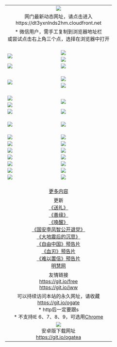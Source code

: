 ﻿<table>
  <tr></tr>
  <tr><td colspan=2 align=center><img src="https://cloud.githubusercontent.com/assets/11880933/13434984/f430fae2-e012-11e5-814f-c2df1e82b247.jpg" /></td></tr>
  <tr><td colspan=2 align=center>网门最新动态网址，请点击进入
<br>https://dt3yxnlnds2hm.cloudfront.net
    </td>
  </tr>
  <tr>
    <td colspan=2 align=center>* 微信用户，需手工复制到浏览器地址栏<br>或尝试点击右上角三个点，选择在浏览器中打开
    <!--br>* IE6打开动态网址须在选项中勾选TLS 1.0--></td>
  </tr>
  <tr height="20">
  <tr>
    <td rowspan=2><a href="https://dt3yxnlnds2hm.cloudfront.net/ogUP.aspx?name=11DKC.mp4&list=11DKC" target="_blank"><img src="https://dt3yxnlnds2hm.cloudfront.net/Up/11DKC1.jpg" /></a></td> 
    <td><div><a href="https://dt3yxnlnds2hm.cloudfront.net/ogUP.aspx?name=LRWS.mp4&list=LRWS" target="_blank"><img src="https://dt3yxnlnds2hm.cloudfront.net/Up/LRWS.jpg" /></a></td>
   </tr>
  <tr>
    <td><a href="https://dt3yxnlnds2hm.cloudfront.net/ogNiceVedio.aspx" target="_blank"><img src="https://dt3yxnlnds2hm.cloudfront.net/Up/11TGKDY.jpg" /></a></td>
  </tr>
  <tr>
    <td><a href="https://dt3yxnlnds2hm.cloudfront.net/ogUP.aspx?name=_EA/%CA%AE%C4%EA.mp4&count=http://odisk.org/Up/_EA/%CA%AE%C4%EA.mp4;http://odisk.org/Up/_EE/%CC%CE%B8%E7%D9%A9%B5%E7%D3%B0%A3%BA%CA%AE%C4%EA.mp4|2|%CA%AE%C4%EA|%D5%FD%C6%AC;%CC%CE%B8%E7%D9%A9%B5%E7%D3%B0" target="_blank"><img src="https://dt3yxnlnds2hm.cloudfront.net/Up/_EA/%E5%8D%81%E5%B9%B4_135.jpg" /></a></td>
    <td><a href="https://dt3yxnlnds2hm.cloudfront.net/ogUP.aspx?name=_EC%C9%FA%CB%C0%D3%EB%C2%D6%BB%D8.mp4&count=http://v.ifeng.com/documentary/discovery/201501/039bdca9-5c34-4796-b332-43b8f831efce.shtml;http://v.ifeng.com/documentary/society/201501/030cc825-2840-4536-a0b8-416c88375055.shtml;http://v.ifeng.com/documentary/society/201501/03a412f8-32ec-4e18-81ba-98acf64ec1ca.shtml;http://v.ifeng.com/documentary/society/201501/03c58012-8e01-456a-9097-615b3b24a709.shtml|4|%C9%FA%CB%C0%D3%EB%C2%D6%BB%D8" target="_blank"><img src="https://dt3yxnlnds2hm.cloudfront.net/Up/_EC/%E7%94%9F%E6%AD%BB%E4%B8%8E%E8%BD%AE%E5%9B%9E_135.jpg" /></a></td>
  </tr>
  <tr height="20">
  <tr>
    <td rowspan=2><a href="https://dt3yxnlnds2hm.cloudfront.net/ogUP.aspx?name=4EE/DJ.mp4&list=4EEDJ" target="_blank"><img src="https://dt3yxnlnds2hm.cloudfront.net/Up/4EE/DJ140.jpg"/></a></td>
    <td><a href="https://dt3yxnlnds2hm.cloudfront.net/ogUP.aspx?name=4EE/ZG.mp4&list=4EEZG" target="_blank"><img src="https://dt3yxnlnds2hm.cloudfront.net/Up/4EE/ZG0.jpg"/></a></td>
    <!--td><a href="https://dt3yxnlnds2hm.cloudfront.net/ogUP.aspx?name=4EE/QQ.mp4&list=4EEQQ" target="_blank"><img src="https://dt3yxnlnds2hm.cloudfront.net/Up/4EE/QQ0.jpg"/></a></td>
    <td><a href="https://dt3yxnlnds2hm.cloudfront.net/ogUP.aspx?name=4EE/HQ.mp4&list=4EEHQ" target="_blank"><img src="https://dt3yxnlnds2hm.cloudfront.net/Up/4EE/HQ0.jpg"/></a></td-->
  </tr>
  <tr>
    <td><a href="https://dt3yxnlnds2hm.cloudfront.net/onCO.aspx?list=XWPL&mode=m" target="_blank"><img src="https://dt3yxnlnds2hm.cloudfront.net/Up/0WZTT.jpg" /></a></td> 
  </tr>
  <tr height="20">
  <tr>
    <td><a href="https://dt3yxnlnds2hm.cloudfront.net/ogUP.aspx?name=JQR.mp4&count=2" target="_blank"><img src="https://dt3yxnlnds2hm.cloudfront.net/Up/JQR.jpg" /></a></td>   
    <td rowspan=2><a href="https://dt3yxnlnds2hm.cloudfront.net/ogUP.aspx?name=JP.mp4&count=9" target="_blank"><img src="https://dt3yxnlnds2hm.cloudfront.net/Up/JP.jpg" /></td>
  </tr>
  <tr>
    <td><a href="https://dt3yxnlnds2hm.cloudfront.net/ogUP.aspx?name=WH.mp4" target="_blank"><img src="https://dt3yxnlnds2hm.cloudfront.net/Up/WH.jpg" /></a></td>
  </tr>
  <tr>
    <td><a href="https://dt3yxnlnds2hm.cloudfront.net/ogUP.aspx?name=SSZJ.mp4&list=SSZJ" target="_blank"><img src="https://dt3yxnlnds2hm.cloudfront.net/Up/SSZJ.jpg" /></a></td>
    <td><a href="https://dt3yxnlnds2hm.cloudfront.net/ogUP.aspx?name=WLSH.mp4&count=2" target="_blank"><img src="https://dt3yxnlnds2hm.cloudfront.net/Up/WLSH.jpg" /></a</td>
  </tr>
  <tr height="20">
  <tr>
    <td><a href="https://dt3yxnlnds2hm.cloudfront.net/ogUP.aspx?name=ZY.mp4&count=2015|16" target="_blank"><img src="https://dt3yxnlnds2hm.cloudfront.net/Up/ZY.jpg" /></a</td>
    <td><a href="https://dt3yxnlnds2hm.cloudfront.net/ogUP.aspx?name=XTFY.mp4&count=B|2,A|24" target="_blank"><img src="https://dt3yxnlnds2hm.cloudfront.net/Up/XTFY.jpg" /></a></td>
  </tr>
  <tr height="20">
  </tr>
  <!--tr>
    <td><a href="https://dt3yxnlnds2hm.cloudfront.net/ogUP.aspx?name=4EE/GX.mp4&list=4EEGX" target="_blank"><img src="https://dt3yxnlnds2hm.cloudfront.net/Up/4EE/GX0.jpg"/></a></td>
    <td><a href="https://dt3yxnlnds2hm.cloudfront.net/ogUP.aspx?name=4EE/HD.mp4&list=4EEHD" target="_blank"><img src="https://dt3yxnlnds2hm.cloudfront.net/Up/4EE/HD0.jpg"/></a></td>
  </tr>
  <tr>
    <td><a href="https://dt3yxnlnds2hm.cloudfront.net/ogUP.aspx?name=4EE/TX.mp4&list=4EETX" target="_blank"><img src="https://dt3yxnlnds2hm.cloudfront.net/Up/4EE/TX0.jpg"/></a></td>
    <td><a href="https://dt3yxnlnds2hm.cloudfront.net/ogUP.aspx?name=4EE/WZ.mp4&list=4EEWZ" target="_blank"><img src="https://dt3yxnlnds2hm.cloudfront.net/Up/4EE/WZ0.jpg"/></a></td>
  </tr-->
  <tr>
    <td><a href="https://dt3yxnlnds2hm.cloudfront.net/onUP.aspx?name=https://d1ni6yqhqrtjo7.cloudfront.net/" target="_blank"><img src="https://dt3yxnlnds2hm.cloudfront.net/Up/0DTW.jpg"/></a></td>
    <td><a href="https://dt3yxnlnds2hm.cloudfront.net/onUP.aspx?name=https://d240ns8up8earz.cloudfront.net/acenter/" target="_blank"><img src="https://dt3yxnlnds2hm.cloudfront.net/Up/0TDW.jpg" /></a></td>
  </tr>
  <tr>
    <td><a href="https://dt3yxnlnds2hm.cloudfront.net/onUP.aspx?name=https://d4508d6vomz2p.cloudfront.net/gb/nsc413.htm" target="_blank"><img src="https://dt3yxnlnds2hm.cloudfront.net/Up/0DJY.jpg" /></a></td>
    <td><a href="https://dt3yxnlnds2hm.cloudfront.net/onUP.aspx?name=https://d4apjbhkuxer1.cloudfront.net/xtr/gb/prog204.html" target="_blank"><img src="https://dt3yxnlnds2hm.cloudfront.net/Up/0XTR.jpg" /></a></td>
  </tr>
  <tr>
    <td><a href="https://dt3yxnlnds2hm.cloudfront.net/onUP.aspx?name=https://d3aj00iefsmfgc.cloudfront.net/" target="_blank"><img src="https://dt3yxnlnds2hm.cloudfront.net/Up/0MHW.jpg" /></a></td>
    <td><a href="https://dt3yxnlnds2hm.cloudfront.net/onUP.aspx?name=https://d20wz7qt14x5d2.cloudfront.net/" target="_blank"><img src="https://dt3yxnlnds2hm.cloudfront.net/Up/0ZJW.jpg" /></a></td>
  </tr>
  <tr>
    <td><a href="https://dt3yxnlnds2hm.cloudfront.net/ogUP.aspx?name=0FG.zip" target="_blank"><img src="https://dt3yxnlnds2hm.cloudfront.net/Up/0FG.jpg" /></a></td>
    <td><a href="https://dt3yxnlnds2hm.cloudfront.net/ogUP.aspx?name=0FGA.apk" target="_blank"><img src="https://dt3yxnlnds2hm.cloudfront.net/Up/0FGA.jpg" /></a></td>
  </tr>
  <tr>
    <td><a href="https://dt3yxnlnds2hm.cloudfront.net/ogUP.aspx?name=0U.zip" target="_blank"><img src="https://dt3yxnlnds2hm.cloudfront.net/Up/0U.jpg" /></a></td>
    <td><a href="https://dt3yxnlnds2hm.cloudfront.net/ogUP.aspx?name=0UA.apk" target="_blank"><img src="https://dt3yxnlnds2hm.cloudfront.net/Up/0UA.jpg" /></a></td>
  </tr>
  <tr>
    <td><a href="https://dt3yxnlnds2hm.cloudfront.net/ogUP.aspx?name=0iPPOTV.zip" target="_blank"><img src="https://dt3yxnlnds2hm.cloudfront.net/Up/0iPPOTV.jpg" /></a></td>
    <td><a href="https://dt3yxnlnds2hm.cloudfront.net/ogUP.aspx?name=0iNTD.apk" target="_blank"><img src="https://dt3yxnlnds2hm.cloudfront.net/Up/0iNTD.jpg" /></a></td>
  </tr>
  <!--tr>
    <td><a href="https://dt3yxnlnds2hm.cloudfront.net/ogNice.aspx" target="_blank"><img src="https://dt3yxnlnds2hm.cloudfront.net/Up/0WCYY.jpg" /></a></td>
    <td><a href="https://dt3yxnlnds2hm.cloudfront.net/onCO.aspx?list=XWPL&mode=m" target="_blank"><img src="https://dt3yxnlnds2hm.cloudfront.net/Up/0WZTT.jpg" /></a></td> 
  </tr-->
  <tr>
    <td><a href="https://dt3yxnlnds2hm.cloudfront.net/ogDY.aspx" target="_blank"><img src="https://dt3yxnlnds2hm.cloudfront.net/Up/0FK.jpg" /></a></td>
    <td><a href="https://dt3yxnlnds2hm.cloudfront.net/ogST.aspx" target="_blank"><img src="https://dt3yxnlnds2hm.cloudfront.net/Up/0ST.jpg" /></a></td> 
  </tr>
  <tr height="20">
  <tr>
    <td colspan=2 align=center><a href="https://dt3yxnlnds2hm.cloudfront.net/ogNice.aspx">更多内容</a>
    </td>
  </tr>
  <tr>
    <td colspan=2 align=center>更新<br>
      <a href="https://dt3yxnlnds2hm.cloudfront.net/ogUP.aspx?name=4ESL.mp4" target="_blank">《送礼》</a><br>
      <a href="https://dt3yxnlnds2hm.cloudfront.net/ogUP.aspx?name=4ESY.mp4" target="_blank">《善缘》</a><br>
      <a href="https://dt3yxnlnds2hm.cloudfront.net/ogUP.aspx?name=4EHX.mp4" target="_blank">《唤醒》</a><br>
      <a href="https://dt3yxnlnds2hm.cloudfront.net/ogUP.aspx?name=4LFZ.mp4" target="_blank">《国安李凤智公开退党》</a><br>
      <a href="https://dt3yxnlnds2hm.cloudfront.net/ogUP.aspx?name=4DDZHDCS.mp4" target="_blank">《大地震后的沉思》</a><br>
      <a href="https://dt3yxnlnds2hm.cloudfront.net/ogUP.aspx?name=11ZYZG0.mp4" target="_blank">《自由中国》预告片</a><br>
      <a href="https://dt3yxnlnds2hm.cloudfront.net/ogUP.aspx?name=11XR.mp4" target="_blank">《血刃》预告片</a><br>
      <a href="https://dt3yxnlnds2hm.cloudfront.net/ogUP.aspx?name=11NYZX.mp4&count=2" target="_blank">《难以置信》预告片</a><br>
      <a href="https://dt3yxnlnds2hm.cloudfront.net/onUP.aspx?name=https://www.minghui.org/" target="_blank">明慧网</a>
    </td>
  </tr>
  <tr>
    <td colspan=2 align=center>友情链接<br>
      <a href="https://git.io/free" target="_blank">https://git.io/free</a><br>
      <a href="https://git.io/jww" target="_blank">https://git.io/jww</a>
    </td>
  </tr>
  <tr>
    <td colspan=2 align=center>可以持续访问本站的永久网址，请收藏<br/><a href="https://git.io/ogate" target="_blank">https://git.io/ogate</a><br/>* http后一定要跟s<br/>* 不支持IE 6、7、8、9，可选用<a href="https://dt3yxnlnds2hm.cloudfront.net/ogUP.aspx?name=0ChromePortable.zip">Chrome</a></td>
  </tr>
  <tr>
    <td colspan=2 align=center><a href="https://dt3yxnlnds2hm.cloudfront.net/ogUP.aspx?name=0oGate.apk" target="_blank"><img src="https://cloud.githubusercontent.com/assets/11880933/13720399/75e143ee-e842-11e5-9f0a-1421f423c80f.jpg" /></a><br>安卓版下载网址<br><a href="https://git.io/ogatea">https://git.io/ogatea</a></td>
  </tr>
  <!--tr>
    <td colspan=2 align=center>可能失效的动态网址
    </td>
  </tr-->
</table>
